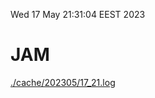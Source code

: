 Wed 17 May 21:31:04 EEST 2023
# JAM
<a href='./cache/202305/17_21.log'>./cache/202305/17_21.log</a>
